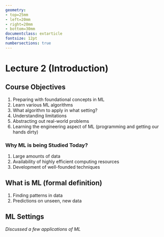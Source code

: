 ```yaml
---
geometry:
- top=25mm
- left=20mm
- right=20mm
- bottom=30mm
documentclass: extarticle
fontsize: 12pt
numbersections: true
---
```


# Lecture 2 (Introduction)

## Course Objectives
1. Preparing with foundational concepts in ML
2. Learn various ML algorithms
3. What algorithm to apply in what setting?
4. Understanding limitations
5. Abstracting out real-world problems
6. Learning the engineering aspect of ML (programming and getting our hands dirty)

### Why ML is being Studied Today?
1. Large amounts of data
2. Availability of highly efficient computing resources
3. Development of well-founded techniques

## What is ML (formal definition)
1. Finding patterns in data
2. Predictions on unseen, new data

## ML Settings

*Discussed a few applications of ML*

